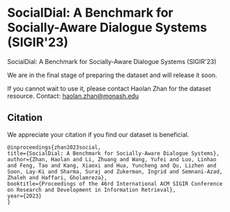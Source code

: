 # SocialDial: A Benchmark for Socially-Aware Dialogue Systems (SIGIR'23)
SocialDial: A Benchmark for Socially-Aware Dialogue Systems (SIGIR'23)


We are in the final stage of preparing the dataset and will release it soon.

If you cannot wait to use it, please contact Haolan Zhan for the dataset resource.
Contact: haolan.zhan@monash.edu

## Citation
We appreciate your citation if you find our dataset is beneficial.

```
@inproceedings{zhan2023social,
title={SocialDial: A Benchmark for Socially-Aware Dialogue Systems},
author={Zhan, Haolan and Li, Zhuang and Wang, Yufei and Luo, Linhao and Feng, Tao and Kang, Xiaoxi and Hua, Yuncheng and Qu, Lizhen and Soon, Lay-Ki and Sharma, Suraj and Zukerman, Ingrid and Semnani-Azad, Zhaleh and Haffari, Gholamreza},
booktitle={Proceedings of the 46rd International ACM SIGIR Conference on Research and Development in Information Retrieval},
year={2023}
}
```


